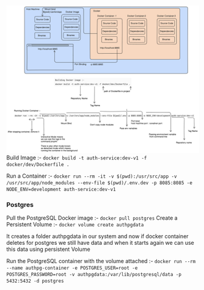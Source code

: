 ![alt text](<docker -notes-1.png>)
Build Image :- `docker build -t auth-service:dev-v1 -f docker/dev/Dockerfile .`

Run a Container :- `docker run --rm -it -v $(pwd):/usr/src/app -v /usr/src/app/node_modules --env-file $(pwd)/.env.dev -p 8085:8085 -e NODE_ENV=development auth-service:dev-v1`

### Postgres

Pull the PostgreSQL Docker image :- `docker pull postgres`
Create a Persistent Volume :- `docker volume create authpgdata`

It creates a folder authpgdata in our system and now if docker container deletes for postgres we still have data and when it starts again we can use this data using persistent Volume

Run the PostgreSQL container with the volume attached :- `docker run --rm --name authpg-container -e POSTGRES_USER=root -e POSTGRES_PASSWORD=root -v authpgdata:/var/lib/postgresql/data -p 5432:5432 -d postgres`
